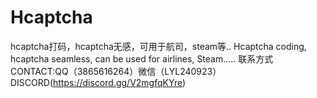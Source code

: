 # Hcaptcha
hcaptcha打码，hcaptcha无感，可用于航司，steam等..
Hcaptcha coding, hcaptcha seamless, can be used for airlines, Steam.....
联系方式 CONTACT:QQ（3865616264）微信（LYL240923）DISCORD(https://discord.gg/V2mgfqKYre)
